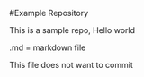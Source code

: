 #Example Repository

This is a sample repo, Hello world

.md = markdown file

This file does not want to commit

